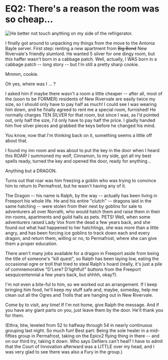 # EQ2: There's a reason the room was so cheap...

![He better not touch anything on my side of the refrigerator.](http://westkarana.com/wp-content/uploads/2009/07/EverQuest2-2009-07-18-01-08-08-77.jpg "He better not touch anything on my side of the refrigerator.")

I finally got around to unpacking my things from the move to the Antonia Bayle server. First step: renting a new apartment from ~~Big Bend~~ New Rivervale's friendly slumlord. He wanted 5 silver for one dingy room, but this haffer wasn't born in a cabbage patch. Well, actually, I WAS born in a cabbage patch -- long story -- but I'm still a pretty sharp cookie.

Mmmm, cookie.

Oh yes, where was I ... ?

I asked him if maybe there wasn't a room a little cheaper -- after all, most of the (soon to be FORMER) residents of New Rivervale are easily twice my size, so I should only have to pay half as much! I could see I was wearing him down, and he finally agreed to rent me a special room, furnished! He normally charges TEN SILVER for that room, but since I was, as I'd pointed out, only half the size, I'd only have to pay half the price. I gladly handed him five silver pieces and grabbed the keys before he changed his mind.

You know, now that I'm thinking back on it, something seems a little off about that.

I found my inn room and was about to put the key in the door when I heard this ROAR! I summoned my wolf, Cinnamon, to my side, got all my best spells ready, turned the key and opened the door, ready for anything...

Anything but a DRAGON.

Turns out that roar was him freezing a goblin who was trying to convince him to return to Permafrost, but he wasn't having any of it.

The Dragon -- his name is Ralph, by the way -- actually has been living in Freeport his whole life. He and his entire "clutch" -- dragons laid in the same hatching -- were stolen from their nest by goblins for sale to adventurers all over Norrath, who would hatch them and raise them in their inn rooms, apartments and guild halls as pets. PETS! Well, when some adventurers raised Lady Vox from the dead a few years back, and she found out what had happened to her hatchlings, she was more than a little angry, and has been forcing ice goblins to track down each and every dragon, and return them, willing or no, to Permafrost, where she can give them a proper education.

There aren't many jobs available for a dragon in Freeport aside from being the title of someone's "kill quest", so Ralph has been laying low, eating the occasional ogre or troll that tried to steal Ralph's hoard (really, it's just a pile of commemorative "D'Lere? D'lightful!" buttons from the Freeport sesquicentennial a few years back, but shhhh, okay?).

I'm not even a bite-ful to him, so we worked out an arrangement. If I keep bringing him food, he'll keep my stuff safe and, maybe, someday, help me clean out all the Ogres and Trolls that are hanging out in New Rivervale. 

Come by to visit, any time! If I'm not home, give Ralph the message. And if you have any giant parts on you, just leave them by the door. He'll thank you for them.

(Ethra, btw, leveled from 52 to halfway through 54 in nearly continuous grouping last night. So much fun! Best part: Being the sole healer in a mid-fifties group in Permafrost, taking on the Epicx2 flying thing in there -- and on our third try, taking it down. Who says Defilers can't heal? I have to admit that the Court of Innovation afterward was a LITTLE over my head, and I was very glad to see there was also a Fury in the group.)

